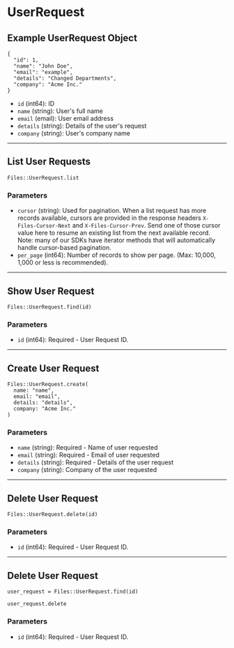 # UserRequest

## Example UserRequest Object

```
{
  "id": 1,
  "name": "John Doe",
  "email": "example",
  "details": "Changed Departments",
  "company": "Acme Inc."
}
```

* `id` (int64): ID
* `name` (string): User's full name
* `email` (email): User email address
* `details` (string): Details of the user's request
* `company` (string): User's company name


---

## List User Requests

```
Files::UserRequest.list
```

### Parameters

* `cursor` (string): Used for pagination.  When a list request has more records available, cursors are provided in the response headers `X-Files-Cursor-Next` and `X-Files-Cursor-Prev`.  Send one of those cursor value here to resume an existing list from the next available record.  Note: many of our SDKs have iterator methods that will automatically handle cursor-based pagination.
* `per_page` (int64): Number of records to show per page.  (Max: 10,000, 1,000 or less is recommended).


---

## Show User Request

```
Files::UserRequest.find(id)
```

### Parameters

* `id` (int64): Required - User Request ID.


---

## Create User Request

```
Files::UserRequest.create(
  name: "name", 
  email: "email", 
  details: "details", 
  company: "Acme Inc."
)
```

### Parameters

* `name` (string): Required - Name of user requested
* `email` (string): Required - Email of user requested
* `details` (string): Required - Details of the user request
* `company` (string): Company of the user requested


---

## Delete User Request

```
Files::UserRequest.delete(id)
```

### Parameters

* `id` (int64): Required - User Request ID.


---

## Delete User Request

```
user_request = Files::UserRequest.find(id)

user_request.delete
```

### Parameters

* `id` (int64): Required - User Request ID.
